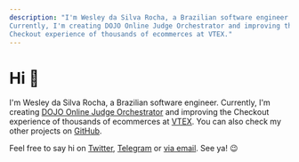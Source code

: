 ```yaml
---
description: "I'm Wesley da Silva Rocha, a Brazilian software engineer.
Currently, I'm creating DOJO Online Judge Orchestrator and improving the
Checkout experience of thousands of ecommerces at VTEX."
---
```


# Hi 👋

I'm Wesley da Silva Rocha, a Brazilian software engineer. Currently, I'm
creating [DOJO Online Judge Orchestrator](https://dojo.run/) and improving the
Checkout experience of thousands of ecommerces at [VTEX](https://vtex.com/). You
can also check my other projects on [GitHub](https://github.com/wdsrocha/).

Feel free to say hi on [Twitter](https://twitter.com/wdsrocha/),
[Telegram](https://t.me/wdsrocha/) or [via email](mailto:hi@wdsrocha.com). See
ya! 😉
